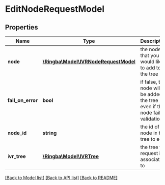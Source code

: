 # EditNodeRequestModel

## Properties
Name | Type | Description | Notes
------------ | ------------- | ------------- | -------------
**node** | [**\Ringba\Model\IVRNodeRequestModel**](IVRNodeRequestModel.md) | the node that you would like to add to the tree | 
**fail_on_error** | **bool** | if false, the node will be added to the tree  even if the node fails validation | [optional] 
**node_id** | **string** | the id of the node in the tree to edit | 
**ivr_tree** | [**\Ringba\Model\IVRTree**](IVRTree.md) | the tree the request is associated to | 

[[Back to Model list]](../README.md#documentation-for-models) [[Back to API list]](../README.md#documentation-for-api-endpoints) [[Back to README]](../README.md)


